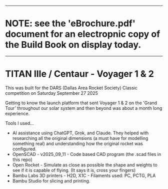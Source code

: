 
---
# NOTE: see the 'eBrochure.pdf' document for an electropnic copy of the Build Book on display today.
---
# TITAN IIIe / Centaur - Voyager 1 & 2

This was built for the DARS (Dallas Area Rocket Society) Classic competition on Saturday September 27 2025  

Getting to know the launch platform that sent Voyager 1 & 2 on the 'Grand Tour' throughout our solar system and then beyond was about a month long experience.

Tools I used...

* AI assistance using ChatGPT, Grok, and Claude.  They helped with researching all the original dimensions (a must have for modelling something real) and understanding how the original rocket was configured.
* OpenSCAD - v2025_09_11 - Code based CAD program (the .scad files in this repo)
* Open Rocket - Simulate as close as possible the shape and weights to see if it is capable of flying. (It says it is, cross your fingers)
* Bambu Labs 3D printers - H2D, X1C - Filaments used: PC, PCTG, PLA
* Bambu Studio for slicing and printing.


